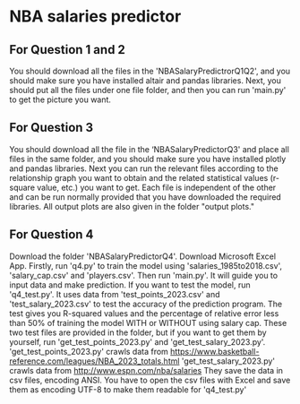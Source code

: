 # NBA salaries predictor
## For Question 1 and 2
You should download all the files in the 'NBASalaryPredictrorQ1Q2', and you should make sure you have installed altair and pandas libraries.
Next, you should put all the files under one file folder, and then you can run 'main.py' to get the picture you want.
## For Question 3
You should download all the file in the ‘NBASalaryPredictorQ3' and place all files in the same folder, and you should make sure you have installed plotly and pandas libraries. Next you can run the relevant files according to the relationship graph you want to obtain and the related statistical values (r-square value, etc.) you want to get. Each file is independent of the other and can be run normally provided that you have downloaded the required libraries. All output plots are also given in the folder "output plots."
## For Question 4
Download the folder 'NBASalaryPredictorQ4'.
Download Microsoft Excel App.
Firstly, run 'q4.py' to train the model using 'salaries_1985to2018.csv', 'salary_cap.csv' and 'players.csv'.
Then run 'main.py'. It will guide you to input data and make prediction.
If you want to test the model, run 'q4_test.py'. It uses data from 'test_points_2023.csv' and 'test_salary_2023.csv' to test the accuracy of the prediction program.
The test gives you R-squared values and the percentage of relative error less than 50% of training the model WITH or WITHOUT using salary cap.
These two test files are provided in the folder, but if you want to get them by yourself, run 'get_test_points_2023.py' and 'get_test_salary_2023.py'.
'get_test_points_2023.py' crawls data from https://www.basketball-reference.com/leagues/NBA_2023_totals.html
'get_test_salary_2023.py' crawls data from http://www.espn.com/nba/salaries
They save the data in csv files, encoding ANSI.
You have to open the csv files with Excel and save them as encoding UTF-8 to make them readable for 'q4_test.py'
